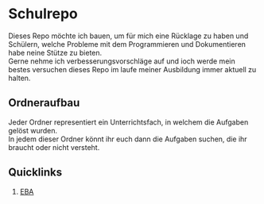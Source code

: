 # Schulrepo
Dieses Repo möchte ich bauen, um für mich eine Rücklage zu haben und Schülern, welche Probleme mit dem Programmieren und Dokumentieren habe neine Stütze zu bieten. <br>
Gerne nehme ich verbesserungsvorschläge auf und ioch werde mein bestes versuchen dieses Repo im laufe meiner Ausbildung immer aktuell zu halten.

## Ordneraufbau
Jeder Ordner representiert ein Unterrichtsfach, in welchem die Aufgaben gelöst wurden. <br>
In jedem dieser Ordner könnt ihr euch dann die Aufgaben suchen, die ihr braucht oder nicht versteht. <br>


## Quicklinks 
1. [EBA](https://github.com/Zeroks77/Schule/tree/Aufgabe1/EBA)
